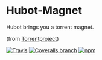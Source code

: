 # Hubot-Magnet

Hubot brings you a torrent magnet.

(from [Torrentproject](https://torrentproject.se))

[![Travis](https://img.shields.io/travis/mnpk/hubot-torrent.svg?style=flat-square)](https://travis-ci.org/mnpk/hubot-torrent)
[![Coveralls branch](https://img.shields.io/coveralls/mnpk/hubot-torrent/master.svg?style=flat-square)](https://coveralls.io/r/mnpk/hubot-torrent)
[![npm](https://img.shields.io/npm/v/hubot-torrent.svg?style=flat-square)](https://www.npmjs.com/package/hubot-torrent)

